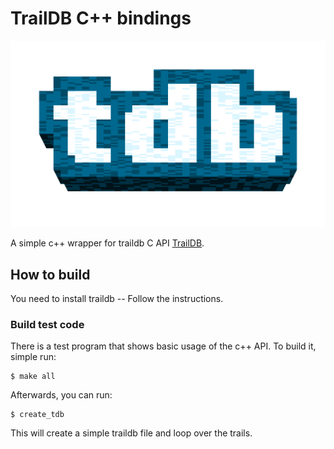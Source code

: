 TrailDB C++ bindings
========================

![TrailDB logo](traildb_logo_512.png?raw=true)

A simple c++ wrapper for traildb C API [TrailDB](http://traildb.io/).

How to build
------------

You need to install traildb -- Follow the instructions. 



### Build test code

There is a test program that shows basic usage of the c++ API. To build it, simple run:

    $ make all

Afterwards, you can run:

    $ create_tdb 

This will create a simple traildb file and loop over the trails. 
